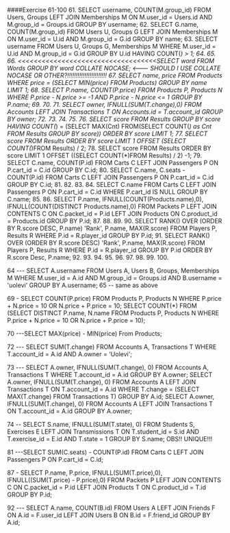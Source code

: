 ####Exercise 61-100
61. SELECT username, COUNT(M.group_id) FROM Users, Groups LEFT JOIN Memberships M ON M.user_id = Users.id AND M.group_id = Groups.id GROUP BY username;
62. SELECT G.name, COUNT(M.group_id) FROM Users U, Groups G LEFT JOIN Memberships M ON M.user_id = U.id AND M.group_id = G.id GROUP BY name;
63. SELECT username FROM Users U, Groups G, Memberships M WHERE M.user_id = U.id AND M.group_id = G.id GROUP BY U.id HAVING COUNT(*) > 1; 
64. 
65. 
66. <<<<<<<<<<<<<<<<<<<<<<<<<<<<<<<<<<<SELECT word FROM Words GROUP BY word COLLATE NOCASE; <--- SHOULD I USE COLLATE NOCASE OR OTHER?!!!!!!!!!!!!!!!!!!!!!!!
67. SELECT name, price FROM Products WHERE price = (SELECT MIN(price) FROM Products) GROUP BY name LIMIT 1;
68. SELECT P.name, COUNT(P.price) FROM Products P, Products N WHERE P.price - N.price >= -1 AND P.price - N.price <= 1 GROUP BY P.name;
69. 
70. 
71. SELECT owner, IFNULL(SUM(T.change),0) FROM Accounts LEFT JOIN Transactions T ON Accounts.id = T.account_id GROUP BY owner; 
72. 
73. 
74. 
75. 
76. SELECT score FROM Results GROUP BY score HAVING COUNT(*) = (SELECT MAX(Cnt) FROM(SELECT COUNT(*) as Cnt FROM Results GROUP BY score)) ORDER BY score LIMIT 1;
77. SELECT score FROM Results ORDER BY score LIMIT 1 OFFSET (SELECT COUNT(*)FROM Results) / 2;
78. SELECT score FROM Results ORDER BY score LIMIT 1 OFFSET ((SELECT COUNT(*)FROM Results) / 2) -1;
79. SELECT C.name, COUNT(P.id) FROM Carts C LEFT JOIN Passengers P ON P.cart_id = C.id GROUP BY C.id;
80. SELECT C.name, C.seats - COUNT(P.id) FROM Carts C LEFT JOIN Passengers P ON P.cart_id = C.id GROUP BY C.id;
81. 
82. 
83. 
84. SELECT C.name FROM Carts C LEFT JOIN Passengers P ON P.cart_id = C.id WHERE P.cart_id IS NULL GROUP BY C.name;
85. 
86. SELECT P.name, IFNULL(COUNT(Products.name),0), IFNULL(COUNT(DISTINCT Products.name),0) FROM Packets P LEFT JOIN CONTENTS C ON C.packet_id = P.id LEFT JOIN Products ON C.product_id = Products.id GROUP BY P.id; 
87. 
88. 
89. 
90. SELECT RANK() OVER (ORDER BY R.score DESC, P.name) 'Rank', P.name, MAX(R.score) FROM Players P, Results R WHERE P.id = R.player_id GROUP BY P.id;
91. SELECT RANK() OVER (ORDER BY R.score DESC) 'Rank', P.name, MAX(R.score) FROM Players P, Results R WHERE P.id = R.player_id GROUP BY P.id ORDER BY R.score Desc, P.name;
92. 
93. 
94. 
95. 
96. 
97. 
98. 
99. 
100. 


64 --- SELECT A.username FROM Users A, Users B, Groups, Memberships M WHERE M.user_id = A.id AND M.group_id = Groups.id AND B.username = 'uolevi' GROUP BY A.username; 
65 -- same as above

69 - SELECT COUNT(P.price) FROM Products P, Products N WHERE P.price + N.price = 10 OR N.price + P.price = 10;
SELECT COUNT(*) FROM (SELECT DISTINCT P.name, N.name FROM Products P, Products N WHERE P.price + N.price = 10 OR N.price + P.price = 10);

70 ---SELECT MAX(price) - MIN(price) From Products;

72 --- SELECT SUM(T.change) FROM Accounts A, Transactions T WHERE T.account_id = A.id AND A.owner = 'Uolevi';

73 --- SELECT A.owner, IFNULL(SUM(T.change), 0) FROM Accounts A, Transactions T WHERE T.account_id = A.id GROUP BY A.owner;
SELECT A.owner, IFNULL(SUM(T.change), 0) FROM Accounts A LEFT JOIN Transactions T ON T.account_id = A.id WHERE T.change = (SELECT MAX(T.change) FROM Transactions T) GROUP BY A.id;
SELECT A.owner, IFNULL(SUM(T.change), 0) FROM Accounts A LEFT JOIN Transactions T ON T.account_id = A.id GROUP BY A.owner;

74 -- SELECT S.name, IFNULL(SUM(T.state), 0) FROM Students S, Exercises E LEFT JOIN Transmissions T ON T.student_id = S.id AND T.exercise_id = E.id AND T.state = 1 GROUP BY S.name;  OBS!! UNIQUE!!!

81 ---SELECT SUM(C.seats) - COUNT(P.id) FROM Carts C LEFT JOIN Passengers P ON P.cart_id = C.id;

87 - SELECT P.name, P.price, IFNULL(SUM(T.price),0), IFNULL((SUM(T.price) - P.price),0) FROM Packets P LEFT JOIN CONTENTS C ON C.packet_id = P.id LEFT JOIN Products T ON C.product_id = T.id GROUP BY P.id; 

92 --- SELECT A.name, COUNT(B.id) FROM Users A LEFT JOIN Friends F ON A.id = F.user_id LEFT JOIN Users B ON B.id = F.friend_id GROUP BY A.id; 
